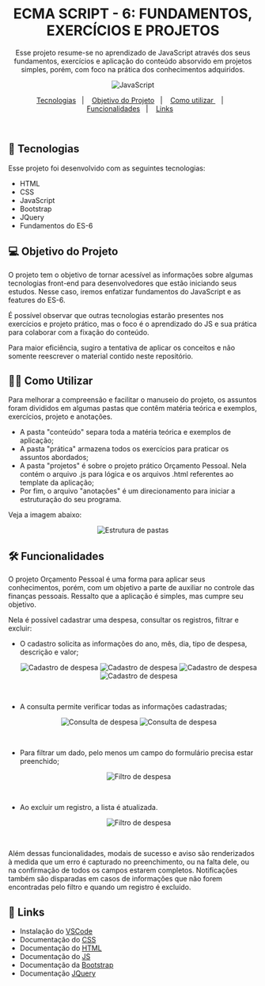 <h1 align="center"> ECMA SCRIPT - 6: FUNDAMENTOS, EXERCÍCIOS E PROJETOS </h1>

<p align="center">
Esse projeto resume-se no aprendizado de JavaScript através dos seus fundamentos, exercícios e aplicação do conteúdo absorvido em projetos simples, porém, com foco na prática dos conhecimentos adquiridos. <br>
</p>

<p align="center">
  <img alt="JavaScript" src="https://miro.medium.com/v2/resize:fit:720/format:webp/1*ahpxPO0jLGb9EWrY2qQPhg.jpeg">
</p>

<p align="center">
  <a href="#-tecnologias">Tecnologias</a>&nbsp;&nbsp;&nbsp;|&nbsp;&nbsp;&nbsp;
  <a href="#-objetivo-do-projeto">Objetivo do Projeto</a>&nbsp;&nbsp;&nbsp;|&nbsp;&nbsp;&nbsp;
  <a href="#-como-utilizar">Como utilizar </a>&nbsp;&nbsp;&nbsp;|&nbsp;&nbsp;&nbsp;
  <a href="#-funcionalidades">Funcionalidades</a>&nbsp;&nbsp;&nbsp;|&nbsp;&nbsp;&nbsp;
  <a href="#-links">Links</a>&nbsp;&nbsp;&nbsp;
</p>

<br>


## 🚀 Tecnologias

Esse projeto foi desenvolvido com as seguintes tecnologias:

- HTML
- CSS
- JavaScript
- Bootstrap
- JQuery
- Fundamentos do ES-6

## 💻 Objetivo do Projeto

O projeto tem o objetivo de tornar acessível as informações sobre algumas tecnologias front-end para desenvolvedores que estão iniciando seus estudos. Nesse caso, iremos enfatizar fundamentos do JavaScript e as features do ES-6.  

É possível observar que outras tecnologias estarão presentes nos exercícios e projeto prático, mas o foco é o aprendizado do JS e sua prática para colaborar com a fixação do conteúdo.  

Para maior eficiência, sugiro a tentativa de aplicar os conceitos e não somente reescrever o material contido neste repositório.

## 👨‍💻 Como Utilizar

Para melhorar a compreensão e facilitar o manuseio do projeto, os assuntos foram divididos em algumas pastas que contêm matéria teórica e exemplos, exercícios, projeto e anotações.  

- A pasta "conteúdo" separa toda a matéria teórica e exemplos de aplicação;  
- A pasta "prática" armazena todos os exercícios para praticar os assuntos abordados;  
- A pasta "projetos" é sobre o projeto prático Orçamento Pessoal. Nela contém o arquivo .js para lógica e os arquivos .html referentes ao template da aplicação;  
- Por fim, o arquivo "anotações" é um direcionamento para iniciar a estruturação do seu programa.  

Veja a imagem abaixo:  

<p align="center">
  <img alt="Estrutura de pastas" src="./projetos/app_orcamento_pessoal/img/estrutura-pasta.png">
</p>

## 🛠 Funcionalidades

O projeto Orçamento Pessoal é uma forma para aplicar seus conhecimentos, porém, com um objetivo a parte de auxiliar no controle das finanças pessoais. Ressalto que a aplicação é simples, mas cumpre seu objetivo.  

Nela é possível cadastrar uma despesa, consultar os registros, filtrar e excluir:  
- O cadastro solicita as informações do ano, mês, dia, tipo de despesa, descrição e valor;  
    <p align="center">
      <img alt="Cadastro de despesa" src="./projetos/app_orcamento_pessoal/img/registro-despesa.png">
      <img alt="Cadastro de despesa" src="./projetos/app_orcamento_pessoal/img/registro-despesa-tipo.png">
      <img alt="Cadastro de despesa" src="./projetos/app_orcamento_pessoal/img/modal-sucesso.png">
      <img alt="Cadastro de despesa" src="./projetos/app_orcamento_pessoal/img/modal-erro.png">
    </p>
    <br>

- A consulta permite verificar todas as informações cadastradas;  
    <p align="center">
      <img alt="Consulta de despesa" src="./projetos/app_orcamento_pessoal/img/consulta-despesa.png">
      <img alt="Consulta de despesa" src="./projetos/app_orcamento_pessoal/img/consulta-despesa-dados.png">
    </p>
    <br>

- Para filtrar um dado, pelo menos um campo do formulário precisa estar preenchido;  
    <p align="center">
      <img alt="Filtro de despesa" src="./projetos/app_orcamento_pessoal/img/notificacao-aviso.png">
    </p>
    <br>

- Ao excluir um registro, a lista é atualizada.  
    <p align="center">
      <img alt="Filtro de despesa" src="./projetos/app_orcamento_pessoal/img/notificacao-erro.png">
    </p>
    <br>

Além dessas funcionalidades, modais de sucesso e aviso são renderizados à medida que um erro é capturado no preenchimento, ou na falta dele, ou na confirmação de todos os campos estarem completos. Notificações também são disparadas em casos de informações que não forem encontradas pelo filtro e quando um registro é excluído.  

## 🔗 Links

- Instalação do [VSCode](https://code.visualstudio.com/Docs)
- Documentação do [CSS](https://developer.mozilla.org/pt-BR/docs/Web/CSS)
- Documentação do [HTML](https://developer.mozilla.org/pt-BR/docs/Web/HTML)
- Documentação do [JS](https://developer.mozilla.org/pt-BR/docs/Web/JavaScript)
- Documentação da [Bootstrap](https://getbootstrap.com/docs/5.3/getting-started/introduction/)
- Documentação [JQuery](https://releases.jquery.com/jquery/)

